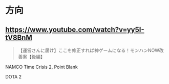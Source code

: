 # 方向

## https://www.youtube.com/watch?v=yy5I-tV8BnM

> 【運営さんに届け】ここを修正すれば神ゲームになる！モンハンNOW改善案【後編】

NAMCO Time Crisis 2, Point Blank

DOTA 2
